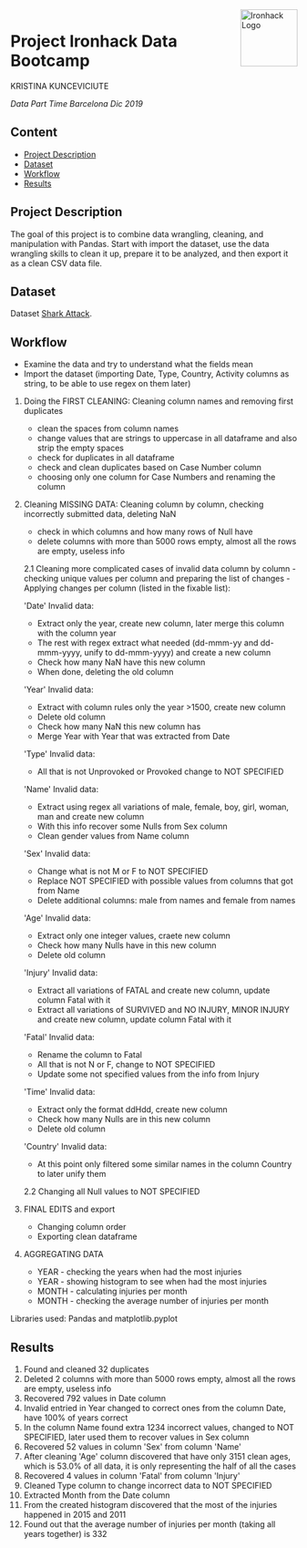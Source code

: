 <img src="https://bit.ly/2VnXWr2" alt="Ironhack Logo" width="100" align="right"/>


#   Project Ironhack Data Bootcamp

KRISTINA KUNCEVICIUTE

*Data Part Time Barcelona Dic 2019*


## Content
- [Project Description](#project)
- [Dataset](#dataset)
- [Workflow](#workflow)
- [Results](#results)

<a name="project"></a>

## Project Description

The goal of this project is to combine data wrangling, cleaning, and manipulation with Pandas. Start with import the dataset, use the data wrangling skills to clean it up, prepare it to be analyzed, and then export it as a clean CSV data file.

<a name="dataset"></a>

## Dataset

Dataset [Shark Attack](https://www.kaggle.com/teajay/global-shark-attacks/version/1).

<a name="workflow"></a>

## Workflow

- Examine the data and try to understand what the fields mean
- Import the dataset (importing Date, Type, Country, Activity columns as string, to be able to use regex on them later)

1. Doing the FIRST CLEANING: Cleaning column names and removing first duplicates

    - clean the spaces from column names
    - change values that are strings to uppercase in all dataframe and also strip the empty spaces
    - check for duplicates in all dataframe
    - check and clean duplicates based on Case Number column
    - choosing only one column for Case Numbers and renaming the column
    
2. Cleaning MISSING DATA: Cleaning column by column, checking incorrectly submitted data, deleting NaN
    - check in which columns and how many rows of Null have
    - delete columns with more than 5000 rows empty, almost all the rows are empty, useless info

    2.1 Cleaning more complicated cases of invalid data column by column
        - checking unique values per column and preparing the list of changes
        - Applying changes per column (listed in the fixable list):
            
    'Date' Invalid data:
    
    - Extract only the year, create new column, later merge this column with the column year
    - The rest with regex extract what needed (dd-mmm-yy and dd-mmm-yyyy, unify to dd-mmm-yyyy) and create a new column
    - Check how many NaN have this new column
    - When done, deleting the old column
    
    'Year' Invalid data:

    - Extract with column rules only the year >1500, create new column
    - Delete old column
    - Check how many NaN this new column has
    - Merge Year with Year that was extracted from Date
    
    'Type' Invalid data:

    - All that is not Unprovoked or Provoked change to NOT SPECIFIED
    
    'Name' Invalid data:

    - Extract using regex all variations of male, female, boy, girl, woman, man and create new column
    - With this info recover some Nulls from Sex column
    - Clean gender values from Name column
    
    'Sex' Invalid data:

    - Change what is not M or F to NOT SPECIFIED
    - Replace NOT SPECIFIED with possible values from columns that got from Name
    - Delete additional columns: male from names and female from names
    
    'Age' Invalid data:

    - Extract only one integer values, craete new column
    - Check how many Nulls have in this new column
    - Delete old column
    
    'Injury' Invalid data:

    - Extract all variations of FATAL and create new column, update column Fatal with it
    - Extract all variations of SURVIVED and NO INJURY, MINOR INJURY and create new column, update column Fatal with it

    'Fatal' Invalid data:

    - Rename the column to Fatal
    - All that is not N or F, change to NOT SPECIFIED
    - Update some not specified values from the info from Injury
    
    'Time' Invalid data:

    - Extract only the format ddHdd, create new column
    - Check how many Nulls are in this new column
    - Delete old column
    
    'Country' Invalid data:

    - At this point only filtered some similar names in the column Country to later unify them
    
    2.2 Changing all Null values to NOT SPECIFIED
    
3. FINAL EDITS and export

    - Changing column order
    - Exporting clean dataframe
    
4. AGGREGATING DATA

    - YEAR - checking the years when had the most injuries
    - YEAR - showing histogram to see when had the most injuries
    - MONTH - calculating injuries per month
    - MONTH - checking the average number of injuries per month

Libraries used: Pandas and matplotlib.pyplot

<a name="results"></a>

## Results

1. Found and cleaned 32 duplicates
2. Deleted 2 columns with more than 5000 rows empty, almost all the rows are empty, useless info
3. Recovered 792 values in Date column
4. Invalid entried in Year changed to correct ones from the column Date, have 100% of years correct
5. In the column Name found extra 1234 incorrect values, changed to NOT SPECIFIED, later used them to recover values in Sex column
6. Recovered 52 values in column 'Sex' from column 'Name'
7. After cleaning 'Age' column discovered that have only 3151 clean ages, which is 53.0% of all data, it is only representing the half of all the cases
8. Recovered 4 values in column 'Fatal' from column 'Injury'
9. Cleaned Type column to change incorrect data to NOT SPECIFIED
10. Extracted Month from the Date column
11. From the created histogram discovered that the most of the injuries happened in 2015 and 2011
12. Found out that the average number of injuries per month (taking all years together) is 332
